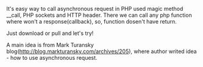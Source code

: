 It's easy way to call asynchronous request in PHP used magic method __call, PHP sockets and HTTP header.
There we can call any php function where won't a response(callback), so, function dosen't have return.

Just download or pull and let's try!

A main idea is from Mark Turansky blog(http://blog.markturansky.com/archives/205), where
author writed idea - how to use asynchronous request.
